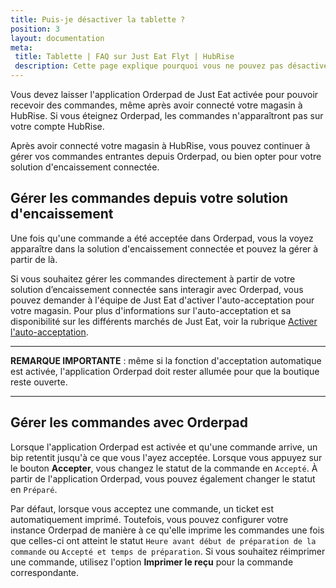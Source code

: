 ```yaml
---
title: Puis-je désactiver la tablette ?
position: 3
layout: documentation
meta:
 title: Tablette | FAQ sur Just Eat Flyt | HubRise
 description: Cette page explique pourquoi vous ne pouvez pas désactiver la tablette Just Eat lorsque vous connectez votre enseigne à HubRise avec Just Eat Flyt Bridge.
---
```


Vous devez laisser l'application Orderpad de Just Eat activée pour pouvoir recevoir des commandes, même après avoir connecté votre magasin à HubRise. Si vous éteignez Orderpad, les commandes n'apparaîtront pas sur votre compte HubRise.

Après avoir connecté votre magasin à HubRise, vous pouvez continuer à gérer vos commandes entrantes depuis Orderpad, ou bien opter pour votre solution d'encaissement connectée.

## Gérer les commandes depuis votre solution d'encaissement

Une fois qu'une commande a été acceptée dans Orderpad, vous la voyez apparaître dans la solution d'encaissement connectée et pouvez la gérer à partir de là.

Si vous souhaitez gérer les commandes directement à partir de votre solution d’encaissement connectée sans interagir avec Orderpad, vous pouvez demander à l'équipe de Just Eat d'activer l'auto-acceptation pour votre magasin. Pour plus d'informations sur l'auto-acceptation et sa disponibilité sur les différents marchés de Just Eat, voir la rubrique [Activer l'auto-acceptation](/apps/just-eat-flyt/faqs/auto-accept/).

---

**REMARQUE IMPORTANTE** : même si la fonction d'acceptation automatique est activée, l'application Orderpad doit rester allumée pour que la boutique reste ouverte.

---

## Gérer les commandes avec Orderpad

Lorsque l'application Orderpad est activée et qu'une commande arrive, un bip retentit jusqu'à ce que vous l'ayez acceptée. Lorsque vous appuyez sur le bouton **Accepter**, vous changez le statut de la commande en `Accepté`. À partir de l'application Orderpad, vous pouvez également changer le statut en `Préparé`.

Par défaut, lorsque vous acceptez une commande, un ticket est automatiquement imprimé. Toutefois, vous pouvez configurer votre instance Orderpad de manière à ce qu'elle imprime les commandes une fois que celles-ci ont atteint le statut `Heure avant début de préparation de la commande` ou `Accepté et temps de préparation`. Si vous souhaitez réimprimer une commande, utilisez l'option **Imprimer le reçu** pour la commande correspondante.
